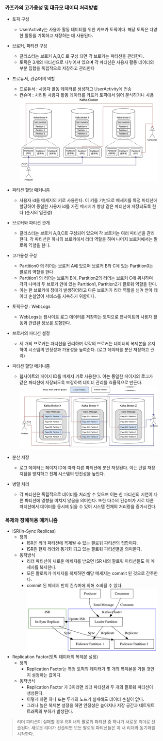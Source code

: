 ### 카프카의 고가용성 및 대규모 데이터 처리방법
- 토픽 구성
    - UserActivity는 사용자 활동 데이터를 위한 카프카 토픽이다. 해당 토픽은 다양한 활동을 기록하고 저장하는 데 사용된다.
- 브로커, 파티션 구성
    - 클러스터는 브로커 A,B,C 로 구성 되면 각 브로커는 파티션을 관리한다.
    - 토픽은 3개의 파티션으로 나누어져 있으며 각 파티션은 사용자 활동 데이터의 부분 집합을 독립적으로 저장하고 관리한다
- 프로듀서, 컨슈머의 역할
    - 프로듀서 : 사용자 활동 데이터를 생성하고 UserActivity에 전송
    - 컨슈머 : 처리된 사용자 활동 데이터를 카프카 토픽에서 읽어 분석하거나 사용
![](2025-02-08-22-46-44.png)

- 파티션 할당 매커니즘
    - 사용자 id를 메세지의 키로 사용한다. 이 키를 기반으로 메세지를 특정 파티션에 할당하여 동일한 사용자 id를 가진 메시지가 항상 같은 파티션에 저장되도록 한다 (순서의 일관성)
- 브로커와 파티션 관계
    - 클러스터는 브로커 A,B,C로 구성되어 있으며 각 브로커는 여러 파티션을 관리한다. 각 파티션은 하나의 브로커에서 리더 역할을 하며 나머지 브로커에서는 팔로워 역할을 한다.
- 고가용성 구성
    - Partition0 의 리더는 브로커 A에 있으며 브로커 B와 C에 있는 Partition0는 팔로워 역할을 한다
    - Partition1 의 리더는 브로커 B에, Partition2의 리더는 브로커 C에 위치하며 각각 나머리 두 브로커 안에 있는 Partition1, Partition2가 팔로워 역할을 한다.
    - 이는 한 브로커에 장애가 발생하더라고 다른 브로커가 리더 역할을 넘겨 받아 데이터 손실없이 서비스를 지속하기 위함이다.
- 토픽구성 : WebLogs
    - WebLogs는 웹사이트 로그 데이터를 저장하는 토픽으로 웹사이트의 사용자 활동과 관련된 정보를 포함한다.
- 브로커의 파티션 설정
    - 세 개의 브로커는 파티션을 관리하며 각각의 브로커는 데이터의 복제본을 유지하여 시스템의 안정성과 가용성을 높여준다. (로그 데이터를 분산 저장하고 관리)
- 파티션 할당 메커니즘
    - 웹사이트의 페이지 ID를 메세지 키로 사용한다. 이는 동일한 페이지의 로그가 같은 파티션에 저장되도록 보장하여 데이터 관리를 효율적으로 만든다.
    ![](2025-02-08-23-01-21.png)
- 분산 저장
    - 로그 데이터는 페이지 ID에 따라 다른 파티션에 분산 저장된다. 이는 단일 저장 지점을 방지하고 전체 시스템의 안전성을 높인다.
- 병렬 처리
    - 각 파티션은 독립적으로 데이터를 처리할 수 있으며 이는 한 파티션의 지연이 다른 파티션에 영향을 미치지 않음을 의미한다. 또한 다수의 컨슈머가 서로 다른 파티션에서 데이터를 동시에 읽을 수 있어 시스템 전체의 처리량을 증가시킨다.

### 복제와 장애허용 매커니즘
- ISR(In-Sync Replicas)
    - 정의 
        - ISR은 리더 파티션에 복제될 수 있는 팔로워 파티션의 집합이다.
        - ISR은 현재 리더와 동기화 되고 있는 팔로워 파티션들을 의미한다.
    - 동작방식
        - 리더 파티션이 새로운 메세지를 받으면 ISR 내의 팔로워 파티션들도 이 메세지를 복제한다.
        - 모든 팔로워가 메세지를 복제하면 해당 메세지는 commit 된 것으로 간주한다.
        - commit 된 메세지 만이 컨슈머에 의해 소비될 수 있다.
        ![](2025-02-08-23-12-26.png)
- Replication Factor(토픽 데이터의 복제본 설정)
    - 정의
        - Replication Factor는 특정 토픽의 데이터가 몇 개의 복제본을 가질 것인지 설정하는 값이다.
    - 동작방식
        - Replication Factor 가 3이라면 리더 파티션과 두 개의 팔로워 파티션이 생성된다.
        - 이렇게 하면 하나 또는 두개의 노드가 실패해도 데이터 손실이 없다.
        - 그러나 높은 복제본 설정을 하면 안정성은 높아지나 저장 공간과 네트워트 트래픽의 부하가 발생된다.
> 리더 파티션이 실패할 경우 ISR 내의 팔로워 파티션 중 하나가 새로운 리더로 선출된다. 새로운 리더가 선출되면 모든 팔로워 파티션들은 이 새 리더와 동기화를 시작한다.    

